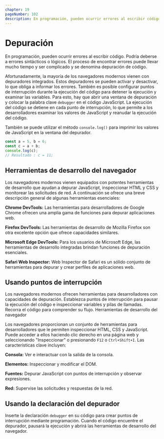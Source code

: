 ```yaml
---
chapter: 19
pageNumber: 102
description: En programación, pueden ocurrir errores al escribir código. Podría deberse a errores sintácticos o lógicos. El proceso de encontrar errores puede llevar mucho tiempo y ser complicado y se denomina depuración de código.
---
```

# Depuración

En programación, pueden ocurrir errores al escribir código. Podría deberse a errores sintácticos o lógicos. El proceso de encontrar errores puede llevar mucho tiempo y ser complicado y se denomina depuración de código.

Afortunadamente, la mayoría de los navegadores modernos vienen con depuradores integrados. Estos depuradores se pueden activar y desactivar, lo que obliga a informar los errores. También es posible configurar puntos de interrupción durante la ejecución del código para detener la ejecución y examinar las variables. Para esto, hay que abrir una ventana de depuración y colocar la palabra clave `debugger` en el código JavaScript. La ejecución del código se detiene en cada punto de interrupción, lo que permite a los desarrolladores examinar los valores de JavaScript y reanudar la ejecución del código.

También se puede utilizar el método `console.log()` para imprimir los valores de JavaScript en la ventana del depurador.

```javascript
const a = 5, b = 6;
const c = a + b;
console.log(c);
// Resultado : c = 11;
```

## Herramientas de desarrollo del navegador

Los navegadores modernos vienen equipados con potentes herramientas de desarrollo que ayudan a depurar JavaScript, inspeccionar HTML y CSS y monitorear las solicitudes de red. A continuación se ofrece una breve descripción general de algunas herramientas esenciales:

**Chrome DevTools:** Las herramientas para desarrolladores de Google Chrome ofrecen una amplia gama de funciones para depurar aplicaciones web.

**Firefox DevTools:** Las herramientas de desarrollo de Mozilla Firefox son otra excelente opción que ofrece capacidades similares.

**Microsoft Edge DevTools:** Para los usuarios de Microsoft Edge, las herramientas de desarrollo integradas brindan funciones de depuración esenciales.

**Safari Web Inspector:** Web Inspector de Safari es un sólido conjunto de herramientas para depurar y crear perfiles de aplicaciones web.

## Usando puntos de interrupción

Los navegadores modernos ofrecen herramientas para desarrolladores con capacidades de depuración.
Establezca puntos de interrupción para pausar la ejecución del código e inspeccionar variables y pilas de llamadas.
Recorra el código para comprender su flujo.
Herramientas de desarrollo del navegador

Los navegadores proporcionan un conjunto de herramientas para desarrolladores que le permiten inspeccionar HTML, CSS y JavaScript.
Puede acceder a ellos haciendo clic derecho en una página web y seleccionando "Inspeccionar" o presionando `F12` o `Ctrl+Shift+I`.
Las características clave incluyen:

**Consola:** Ver e interactuar con la salida de la consola.

**Elementos:** Inspeccionar y modificar el DOM.

**Fuentes:** Depurar JavaScript con puntos de interrupción y observar expresiones.

**Red:** Supervise las solicitudes y respuestas de la red.

## Usando la declaración del depurador

Inserte la declaración `debugger` en su código para crear puntos de interrupción mediante programación.
Cuando el código encuentre el depurador, pausará la ejecución y abrirá las herramientas de desarrollo del navegador.
